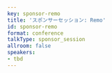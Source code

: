 ```yaml
---
key: sponsor-remo
title: 'スポンサーセッション: Remo'
id: sponsor-remo
format: conference
talkType: sponsor_session
allroom: false
speakers:
- tbd
---
```

